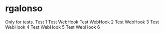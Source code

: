 # rgalonso
Only for tests.
Test 1
Test WebHook
Test WebHook 2
Test WebHook 3
Test WebHook 4
Test WebHook 5
Test WebHook 6
